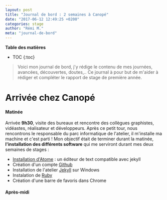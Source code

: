 ```yaml
---
layout: post
title: "Journal de bord : 2 semaines à Canopé"
date: "2017-06-12 12:49:25 +0200"
categories: stage
author: "Rémi M."
meta: "journal-de-bord"
---
```

**Table des matières**
* TOC
{:toc}

> Voici mon journal de bord, j'y rédige le contenu de mes journées, avancées, découvertes, doutes,.. Ce journal à pour but de m'aider à rédiger et compléter le rapport de stage de première année.

# Arrivée chez Canopé

#### Matinée

Arrivée **9h30**, visite des bureaux et rencontre des collègues graphistes, vidéastes, réalisateur et développeurs.
Après ce petit tour, nous rencontrons le responsable du parc informatique de l'atelier, il m'installe ma machine et c'est parti !
Mon objectif était de terminer durant la matinée, **l'installation des différents software** qui me serviront durant mes deux semaines de stages :  
- [Installation d'Atome](https://atom.io/) : un éditeur de text compatible avec jekyll
- Création d'un compte [Github](https://github.com/)
- Installation de l'atelier [Jekyll](https://jekyllrb.com/) sur Windows
- Instalation de [Ruby](https://rubyinstaller.org/)
- Création d'une barre de favoris dans Chrome

#### Après-midi
